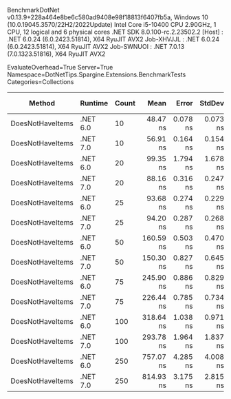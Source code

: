 
BenchmarkDotNet v0.13.9+228a464e8be6c580ad9408e98f18813f6407fb5a, Windows 10 (10.0.19045.3570/22H2/2022Update)
Intel Core i5-10400 CPU 2.90GHz, 1 CPU, 12 logical and 6 physical cores
.NET SDK 8.0.100-rc.2.23502.2
  [Host]     : .NET 6.0.24 (6.0.2423.51814), X64 RyuJIT AVX2
  Job-XHVJJL : .NET 6.0.24 (6.0.2423.51814), X64 RyuJIT AVX2
  Job-SWNUOI : .NET 7.0.13 (7.0.1323.51816), X64 RyuJIT AVX2

EvaluateOverhead=True  Server=True  Namespace=DotNetTips.Spargine.Extensions.BenchmarkTests  
Categories=Collections  

 Method           | Runtime  | Count | Mean      | Error    | StdDev   | StdErr   | Min       | Q1        | Median    | Q3        | Max       | Op/s         | CI99.9% Margin | Iterations | Kurtosis | MValue | Skewness | Rank | LogicalGroup | Baseline | Code Size | Allocated |
----------------- |--------- |------ |----------:|---------:|---------:|---------:|----------:|----------:|----------:|----------:|----------:|-------------:|---------------:|-----------:|---------:|-------:|---------:|-----:|------------- |--------- |----------:|----------:|
 DoesNotHaveItems | .NET 6.0 | 10    |  48.47 ns | 0.078 ns | 0.073 ns | 0.019 ns |  48.39 ns |  48.41 ns |  48.47 ns |  48.52 ns |  48.63 ns | 20,629,370.9 |      0.0780 ns |      15.00 |    2.145 |  2.000 |   0.6397 |    1 | *            | No       |     177 B |      32 B |
 DoesNotHaveItems | .NET 7.0 | 10    |  56.91 ns | 0.164 ns | 0.154 ns | 0.040 ns |  56.62 ns |  56.82 ns |  56.92 ns |  56.97 ns |  57.16 ns | 17,573,050.2 |      0.1642 ns |      15.00 |    2.313 |  2.000 |  -0.1301 |    2 | *            | No       |     173 B |      32 B |
 DoesNotHaveItems | .NET 6.0 | 20    |  99.35 ns | 1.794 ns | 1.678 ns | 0.433 ns |  96.72 ns |  97.88 ns | 100.18 ns | 100.60 ns | 101.48 ns | 10,065,690.6 |      1.7941 ns |      15.00 |    1.518 |  2.000 |  -0.4699 |    5 | *            | No       |     177 B |      32 B |
 DoesNotHaveItems | .NET 7.0 | 20    |  88.16 ns | 0.316 ns | 0.247 ns | 0.071 ns |  87.80 ns |  87.97 ns |  88.18 ns |  88.24 ns |  88.72 ns | 11,343,223.1 |      0.3158 ns |      12.00 |    2.762 |  2.000 |   0.6561 |    3 | *            | No       |     173 B |      32 B |
 DoesNotHaveItems | .NET 6.0 | 25    |  93.68 ns | 0.274 ns | 0.229 ns | 0.064 ns |  93.38 ns |  93.55 ns |  93.65 ns |  93.74 ns |  94.22 ns | 10,674,650.6 |      0.2744 ns |      13.00 |    2.900 |  2.000 |   0.7885 |    4 | *            | No       |     177 B |      32 B |
 DoesNotHaveItems | .NET 7.0 | 25    |  94.20 ns | 0.287 ns | 0.268 ns | 0.069 ns |  93.80 ns |  93.96 ns |  94.22 ns |  94.35 ns |  94.79 ns | 10,615,982.5 |      0.2870 ns |      15.00 |    2.429 |  2.000 |   0.4885 |    4 | *            | No       |     173 B |      32 B |
 DoesNotHaveItems | .NET 6.0 | 50    | 160.59 ns | 0.503 ns | 0.470 ns | 0.121 ns | 159.73 ns | 160.26 ns | 160.63 ns | 160.94 ns | 161.51 ns |  6,227,071.6 |      0.5028 ns |      15.00 |    2.133 |  2.000 |  -0.0315 |    7 | *            | No       |     177 B |      32 B |
 DoesNotHaveItems | .NET 7.0 | 50    | 150.30 ns | 0.827 ns | 0.645 ns | 0.186 ns | 149.24 ns | 149.99 ns | 150.24 ns | 150.91 ns | 151.06 ns |  6,653,327.8 |      0.8266 ns |      12.00 |    1.607 |  2.000 |  -0.3525 |    6 | *            | No       |     173 B |      32 B |
 DoesNotHaveItems | .NET 6.0 | 75    | 245.90 ns | 0.886 ns | 0.829 ns | 0.214 ns | 244.94 ns | 245.31 ns | 245.64 ns | 246.30 ns | 247.45 ns |  4,066,673.5 |      0.8858 ns |      15.00 |    1.870 |  2.000 |   0.5810 |    9 | *            | No       |     177 B |      32 B |
 DoesNotHaveItems | .NET 7.0 | 75    | 226.44 ns | 0.785 ns | 0.734 ns | 0.190 ns | 225.15 ns | 226.11 ns | 226.38 ns | 226.92 ns | 227.85 ns |  4,416,186.6 |      0.7849 ns |      15.00 |    2.221 |  2.000 |   0.1150 |    8 | *            | No       |     173 B |      32 B |
 DoesNotHaveItems | .NET 6.0 | 100   | 318.64 ns | 1.038 ns | 0.971 ns | 0.251 ns | 317.01 ns | 318.16 ns | 318.54 ns | 319.25 ns | 320.52 ns |  3,138,298.6 |      1.0382 ns |      15.00 |    2.242 |  2.000 |   0.0122 |   11 | *            | No       |     177 B |      32 B |
 DoesNotHaveItems | .NET 7.0 | 100   | 293.78 ns | 1.964 ns | 1.837 ns | 0.474 ns | 289.84 ns | 292.91 ns | 293.61 ns | 294.70 ns | 297.23 ns |  3,403,951.5 |      1.9640 ns |      15.00 |    2.696 |  2.000 |  -0.1030 |   10 | *            | No       |     173 B |      32 B |
 DoesNotHaveItems | .NET 6.0 | 250   | 757.07 ns | 4.285 ns | 4.008 ns | 1.035 ns | 745.33 ns | 755.22 ns | 758.11 ns | 758.84 ns | 763.26 ns |  1,320,887.8 |      4.2849 ns |      15.00 |    5.356 |  2.000 |  -1.4070 |   12 | *            | No       |     177 B |      32 B |
 DoesNotHaveItems | .NET 7.0 | 250   | 814.93 ns | 3.175 ns | 2.815 ns | 0.752 ns | 806.23 ns | 814.60 ns | 815.68 ns | 816.24 ns | 818.17 ns |  1,227,096.3 |      3.1754 ns |      14.00 |    6.699 |  2.000 |  -1.9558 |   13 | *            | No       |     173 B |      32 B |
